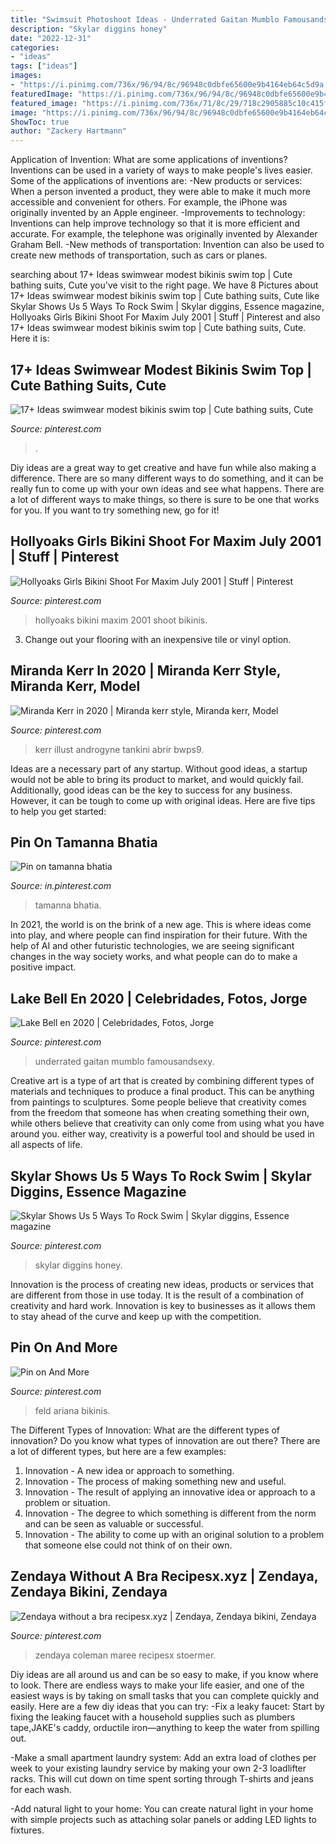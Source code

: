 ```yaml
---
title: "Swimsuit Photoshoot Ideas - Underrated Gaitan Mumblo Famousandsexy"
description: "Skylar diggins honey"
date: "2022-12-31"
categories:
- "ideas"
tags: ["ideas"]
images:
- "https://i.pinimg.com/736x/96/94/8c/96948c0dbfe65600e9b4164eb64c5d9a.jpg"
featuredImage: "https://i.pinimg.com/736x/96/94/8c/96948c0dbfe65600e9b4164eb64c5d9a.jpg"
featured_image: "https://i.pinimg.com/736x/71/8c/29/718c2905885c10c415ffd6d1d1f31dae--skylar-diggins-raw-honey.jpg"
image: "https://i.pinimg.com/736x/96/94/8c/96948c0dbfe65600e9b4164eb64c5d9a.jpg"
ShowToc: true
author: "Zackery Hartmann"
---
```



Application of Invention: What are some applications of inventions?
Inventions can be used in a variety of ways to make people's lives easier. Some of the applications of inventions are: 
-New products or services: When a person invented a product, they were able to make it much more accessible and convenient for others. For example, the iPhone was originally invented by an Apple engineer. 
-Improvements to technology: Inventions can help improve technology so that it is more efficient and accurate. For example, the telephone was originally invented by Alexander Graham Bell. 
-New methods of transportation: Invention can also be used to create new methods of transportation, such as cars or planes.

	

		
searching about 17+ Ideas swimwear modest bikinis swim top | Cute bathing suits, Cute you've visit to the right page. We have 8 Pictures about 17+ Ideas swimwear modest bikinis swim top | Cute bathing suits, Cute like Skylar Shows Us 5 Ways To Rock Swim | Skylar diggins, Essence magazine, Hollyoaks Girls Bikini Shoot For Maxim July 2001 | Stuff | Pinterest and also 17+ Ideas swimwear modest bikinis swim top | Cute bathing suits, Cute. Here it is:
		
    
## 17+ Ideas Swimwear Modest Bikinis Swim Top | Cute Bathing Suits, Cute

<img loading=lazy src="https://i.pinimg.com/736x/96/94/8c/96948c0dbfe65600e9b4164eb64c5d9a.jpg" onerror="this.onerror=null;this.src='https://tse3.mm.bing.net/th?id=OIP.uY-Cy4EZu3Zkqbfl1MJ7WgAAAA&amp;pid=15.1';" alt="17+ Ideas swimwear modest bikinis swim top | Cute bathing suits, Cute">

_Source: pinterest.com_

>. 

	

Diy ideas are a great way to get creative and have fun while also making a difference. There are so many different ways to do something, and it can be really fun to come up with your own ideas and see what happens. There are a lot of different ways to make things, so there is sure to be one that works for you. If you want to try something new, go for it!

    
## Hollyoaks Girls Bikini Shoot For Maxim July 2001 | Stuff | Pinterest

<img loading=lazy src="https://s-media-cache-ak0.pinimg.com/736x/ed/27/c4/ed27c4a0667e0c1d510288a746224ea2.jpg" onerror="this.onerror=null;this.src='https://tse3.mm.bing.net/th?id=OIP.8dpqp4FJQ5ha1jybm4_3MgHaJ8&amp;pid=15.1';" alt="Hollyoaks Girls Bikini Shoot For Maxim July 2001 | Stuff | Pinterest">

_Source: pinterest.com_

>hollyoaks bikini maxim 2001 shoot bikinis. 

	

3. Change out your flooring with an inexpensive tile or vinyl option.

    
## Miranda Kerr In 2020 | Miranda Kerr Style, Miranda Kerr, Model

<img loading=lazy src="https://i.pinimg.com/originals/3b/1c/35/3b1c35ab94ee8afa095d645ceab27d85.jpg" onerror="this.onerror=null;this.src='https://tse2.mm.bing.net/th?id=OIP.nHI9DefWpU5vVSpIpbnWqgHaJ_&amp;pid=15.1';" alt="Miranda Kerr in 2020 | Miranda kerr style, Miranda kerr, Model">

_Source: pinterest.com_

>kerr illust androgyne tankini abrir bwps9. 

	

Ideas are a necessary part of any startup. Without good ideas, a startup would not be able to bring its product to market, and would quickly fail. Additionally, good ideas can be the key to success for any business. However, it can be tough to come up with original ideas. Here are five tips to help you get started: 

    
## Pin On Tamanna Bhatia

<img loading=lazy src="https://i.pinimg.com/736x/1c/40/d3/1c40d3367fed0bde0c00222c3539833b.jpg" onerror="this.onerror=null;this.src='https://tse2.mm.bing.net/th?id=OIP.vbKXGcHTv8tV1Ily_92z8wHaKU&amp;pid=15.1';" alt="Pin on tamanna bhatia">

_Source: in.pinterest.com_

>tamanna bhatia. 

	

In 2021, the world is on the brink of a new age. This is where ideas come into play, and where people can find inspiration for their future. With the help of AI and other futuristic technologies, we are seeing significant changes in the way society works, and what people can do to make a positive impact.

    
## Lake Bell En 2020 | Celebridades, Fotos, Jorge

<img loading=lazy src="https://i.pinimg.com/736x/e5/ff/96/e5ff96ad94899cedd72dd4b36a0e508b.jpg" onerror="this.onerror=null;this.src='https://tse2.mm.bing.net/th?id=OIP.lFr51RwMX57gFBqtUpCsEwHaLH&amp;pid=15.1';" alt="Lake Bell en 2020 | Celebridades, Fotos, Jorge">

_Source: pinterest.com_

>underrated gaitan mumblo famousandsexy. 

	

Creative art is a type of art that is created by combining different types of materials and techniques to produce a final product. This can be anything from paintings to sculptures. Some people believe that creativity comes from the freedom that someone has when creating something their own, while others believe that creativity can only come from using what you have around you. either way, creativity is a powerful tool and should be used in all aspects of life.

    
## Skylar Shows Us 5 Ways To Rock Swim | Skylar Diggins, Essence Magazine

<img loading=lazy src="https://i.pinimg.com/736x/71/8c/29/718c2905885c10c415ffd6d1d1f31dae--skylar-diggins-raw-honey.jpg" onerror="this.onerror=null;this.src='https://tse1.mm.bing.net/th?id=OIP.WUN6BK0xogOjj3MBnCuhVgHaFo&amp;pid=15.1';" alt="Skylar Shows Us 5 Ways To Rock Swim | Skylar diggins, Essence magazine">

_Source: pinterest.com_

>skylar diggins honey. 

	

Innovation is the process of creating new ideas, products or services that are different from those in use today. It is the result of a combination of creativity and hard work. Innovation is key to businesses as it allows them to stay ahead of the curve and keep up with the competition.

    
## Pin On And More

<img loading=lazy src="https://i.pinimg.com/736x/61/36/28/61362843606b8d44455417464da8b419.jpg" onerror="this.onerror=null;this.src='https://tse3.mm.bing.net/th?id=OIP.9sX4To2dxSkfExESv7mB9gHaNK&amp;pid=15.1';" alt="Pin on And More">

_Source: pinterest.com_

>feld ariana bikinis. 

	

The Different Types of Innovation: What are the different types of innovation?
Do you know what types of innovation are out there? There are a lot of different types, but here are a few examples: 
1. Innovation - A new idea or approach to something. 
2. Innovation - The process of making something new and useful. 
3. Innovation - The result of applying an innovative idea or approach to a problem or situation. 
4. Innovation - The degree to which something is different from the norm and can be seen as valuable or successful. 
5. Innovation - The ability to come up with an original solution to a problem that someone else could not think of on their own.

    
## Zendaya Without A Bra Recipesx.xyz | Zendaya, Zendaya Bikini, Zendaya

<img loading=lazy src="https://i.pinimg.com/736x/b8/c6/7f/b8c67f11104c752c2387853e382cbd34.jpg" onerror="this.onerror=null;this.src='https://tse4.mm.bing.net/th?id=OIP.KoylLZvPuA42LT7O-wzNpAHaOG&amp;pid=15.1';" alt="Zendaya without a bra recipesx.xyz | Zendaya, Zendaya bikini, Zendaya">

_Source: pinterest.com_

>zendaya coleman maree recipesx stoermer. 

	

Diy ideas are all around us and can be so easy to make, if you know where to look.
There are endless ways to make your life easier, and one of the easiest ways is by taking on small tasks that you can complete quickly and easily. Here are a few diy ideas that you can try:
-Fix a leaky faucet: Start by fixing the leaking faucet with a household supplies such as plumbers tape,JAKE's caddy, orductile iron—anything to keep the water from spilling out.

-Make a small apartment laundry system: Add an extra load of clothes per week to your existing laundry service by making your own 2-3 loadlifter racks. This will cut down on time spent sorting through T-shirts and jeans for each wash.

-Add natural light to your home: You can create natural light in your home with simple projects such as attaching solar panels or adding LED lights to fixtures.

